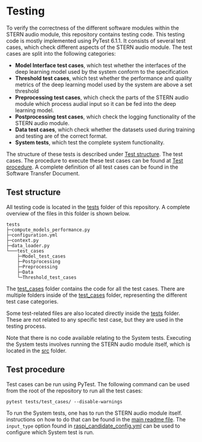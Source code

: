 # Testing
To verify the correctness of the different software modules within the STERN audio module, this repository contains testing code. This testing code is mostly implemented using PyTest 6.1.1. It consists of several test cases, which check different aspects of the STERN audio module. The test cases are split into the following categories:

- **Model Interface test cases**, which test whether the interfaces of the deep learning model used by the system conform to the specification
- **Threshold test cases**, which test whether the performance and quality metrics of the deep learning model used by the system are above a set threshold
- **Preprocessing test cases**, which check the parts of the STERN audio module which process audial input so it can be fed into the deep learning model.
- **Postprocessing test cases**, which check the logging functionality of the STERN audio module.
- **Data test cases**, which check whether the datasets used during training and testing are of the correct format.
- **System tests**, which test the complete system functionality.

The structure of these tests is described under [Test structure](#test-structure). The test cases. The procedure to execute these test cases can be found at [Test procedure](#test-procedure). A complete definition of all test cases can be found in the Software Transfer Document.

## Test structure

All testing code is located in the [tests](/tests/) folder of this repository. A complete overview of the files in this folder is shown below.

```
tests
├─compute_models_performance.py
├─configuration.yml
├─context.py
├─data_loader.py
└───test_cases
    ├─Model_test_cases
    ├─Postprocessing
    ├─Preprocessing
    ├─Data
    └─Threshold_test_cases
```

The [test_cases](/tests/test_cases/) folder contains the code for all the test cases. There are multiple folders inside of the [test_cases](/tests/test_cases/) folder, representing the different test case categories.

Some test-related files are also located directly inside the [tests](/tests/)  folder. These are not related to any specific test case, but they are used in the testing process. 

Note that there is no code available relating to the System tests. Executing the System tests involves running the STERN audio module itself, which is located in the [src](/src/) folder.

## Test procedure

Test cases can be run using PyTest. The following command can be used from the root of the repository to run all the test cases:

```
pytest tests/test_cases/ --disable-warnings
```

To run the System tests, one has to run the STERN audio module itself. instructions on how to do that can be found in the [main readme file](/README.md). The `input_type` option found in [raspi_candidate_config.yml](/src/raspi_candidate_config.yml) can be used to configure which System test is run.